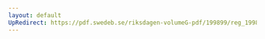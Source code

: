 ```yaml
---
layout: default
UpRedirect: https://pdf.swedeb.se/riksdagen-volumeG-pdf/199899/reg_199899/reg_199899_0325.pdf
---
```

